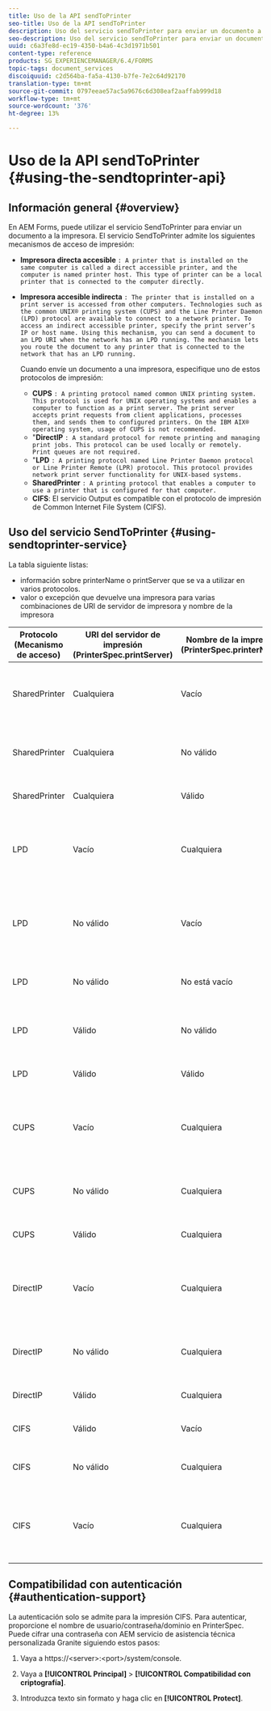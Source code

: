 ```yaml
---
title: Uso de la API sendToPrinter
seo-title: Uso de la API sendToPrinter
description: Uso del servicio sendToPrinter para enviar un documento a la impresora.
seo-description: Uso del servicio sendToPrinter para enviar un documento a la impresora.
uuid: c6a3fe8d-ec19-4350-b4a6-4c3d1971b501
content-type: reference
products: SG_EXPERIENCEMANAGER/6.4/FORMS
topic-tags: document_services
discoiquuid: c2d564ba-fa5a-4130-b7fe-7e2c64d92170
translation-type: tm+mt
source-git-commit: 0797eeae57ac5a9676c6d308eaf2aaffab999d18
workflow-type: tm+mt
source-wordcount: '376'
ht-degree: 13%

---
```



# Uso de la API sendToPrinter {#using-the-sendtoprinter-api}

## Información general {#overview}

En AEM Forms, puede utilizar el servicio SendToPrinter para enviar un documento a la impresora. El servicio SendToPrinter admite los siguientes mecanismos de acceso de impresión:

* **Impresora directa accesible** `: A printer that is installed on the same computer is called a direct accessible printer, and the computer is named printer host. This type of printer can be a local printer that is connected to the computer directly.`

* **Impresora accesible indirecta** `: The printer that is installed on a print server is accessed from other computers. Technologies such as the common UNIX® printing system (CUPS) and the Line Printer Daemon (LPD) protocol are available to connect to a network printer. To access an indirect accessible printer, specify the print server’s IP or host name. Using this mechanism, you can send a document to an LPD URI when the network has an LPD running. The mechanism lets you route the document to any printer that is connected to the network that has an LPD running.`

   Cuando envíe un documento a una impresora, especifique uno de estos protocolos de impresión:

   * **CUPS** `: A printing protocol named common UNIX printing system. This protocol is used for UNIX operating systems and enables a computer to function as a print server. The print server accepts print requests from client applications, processes them, and sends them to configured printers. On the IBM AIX® operating system, usage of CUPS is not recommended.`
   * &quot;**DirectIP** `: A standard protocol for remote printing and managing print jobs. This protocol can be used locally or remotely. Print queues are not required.`
   * &quot;**LPD** `: A printing protocol named Line Printer Daemon protocol or Line Printer Remote (LPR) protocol. This protocol provides network print server functionality for UNIX-based systems.`
   * **SharedPrinter** `: A printing protocol that enables a computer to use a printer that is configured for that computer.`
   * **CIFS**: El servicio Output es compatible con el protocolo de impresión de Common Internet File System (CIFS).

## Uso del servicio SendToPrinter {#using-sendtoprinter-service}

La tabla siguiente listas:

* información sobre printerName o printServer que se va a utilizar en varios protocolos.
* valor o excepción que devuelve una impresora para varias combinaciones de URI de servidor de impresora y nombre de la impresora

| Protocolo (Mecanismo de acceso) | URI del servidor de impresión (PrinterSpec.printServer) | Nombre de la impresora (PrinterSpec.printerName) | Resultado |
|--- |--- |--- |--- |
| SharedPrinter | Cualquiera | Vacío | Excepción: El argumento requerido sPrinterName no puede estar vacío. |
| SharedPrinter | Cualquiera | No válido | Una excepción indica que no se puede encontrar la impresora. |
| SharedPrinter | Cualquiera | Válido | Trabajo de impresión correcto. |
| LPD | Vacío | Cualquiera | excepción que indica que el argumento requerido sPrintServerUri no puede estar vacío. |
| LPD | No válido | Vacío | excepción que indica que el argumento requerido sPrinterName no puede estar vacío. |
| LPD | No válido | No está vacío | excepción que indica que no se encuentra sPrintServerUri. |
| LPD | Válido | No válido | excepción que indica que no se puede encontrar la impresora. |
| LPD | Válido | Válido | Un trabajo de impresión correcto. |
| CUPS | Vacío | Cualquiera | excepción que indica que el argumento requerido sPrintServerUri no puede estar vacío. |
| CUPS | No válido | Cualquiera | excepción que indica que no se puede encontrar la impresora. |
| CUPS | Válido | Cualquiera | Trabajo de impresión correcto. |
| DirectIP | Vacío | Cualquiera | excepción que indica que el argumento requerido sPrintServerUri no puede estar vacío. |
| DirectIP | No válido | Cualquiera | excepción que indica que no se puede encontrar la impresora. |
| DirectIP | Válido | Cualquiera | Trabajo de impresión correcto. |
| CIFS | Válido | Vacío | Trabajo de impresión correcto. |
| CIFS | No válido | Cualquiera | error desconocido al imprimir con CIFS. |
| CIFS | Vacío | Cualquiera | excepción que indica que el argumento requerido sPrintServerUri no puede estar vacío. |

## Compatibilidad con autenticación {#authentication-support}

La autenticación solo se admite para la impresión CIFS. Para autenticar, proporcione el nombre de usuario/contraseña/dominio en PrinterSpec. Puede cifrar una contraseña con AEM servicio de asistencia técnica personalizada Granite siguiendo estos pasos:

1. Vaya a https://&lt;server>:&lt;port>/system/console.

1. Vaya a **[!UICONTROL Principal]** > **[!UICONTROL Compatibilidad con criptografía]**.

1. Introduzca texto sin formato y haga clic en **[!UICONTROL Protect]**.

